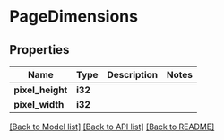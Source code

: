 # PageDimensions

## Properties

Name | Type | Description | Notes
------------ | ------------- | ------------- | -------------
**pixel_height** | **i32** |  | 
**pixel_width** | **i32** |  | 

[[Back to Model list]](../README.md#documentation-for-models) [[Back to API list]](../README.md#documentation-for-api-endpoints) [[Back to README]](../README.md)


